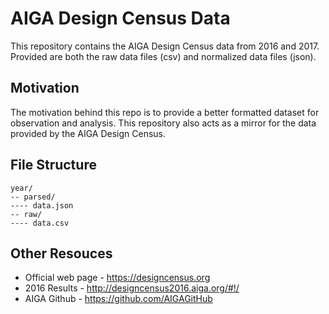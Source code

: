# AIGA Design Census Data

This repository contains the AIGA Design Census data from 2016 and 2017. Provided are both the raw data files (csv) and normalized data files (json).

## Motivation

The motivation behind this repo is to provide a better formatted dataset for observation and analysis. This repository also acts as a mirror for the data provided by the AIGA Design Census. 

## File Structure

    year/
    -- parsed/
    ---- data.json
    -- raw/
    ---- data.csv


## Other Resouces 

* Official web page - https://designcensus.org
* 2016 Results - http://designcensus2016.aiga.org/#!/
* AIGA Github - https://github.com/AIGAGitHub